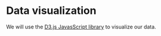 # Data visualization
We will use the [D3.js JavasScript library](https://d3js.org/) to visualize our data.
